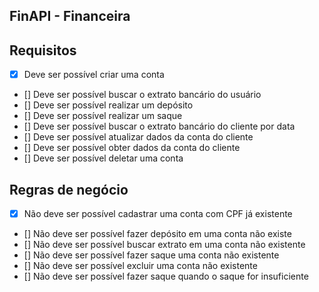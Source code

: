 ## FinAPI - Financeira 

## Requisitos

- [x] Deve ser possível criar uma conta
- [] Deve ser possível buscar o extrato bancário do usuário
- [] Deve ser possível realizar um depósito
- [] Deve ser possível realizar um saque
- [] Deve ser possível buscar o extrato bancário do cliente por data
- [] Deve ser possível atualizar dados da conta do cliente
- [] Deve ser possível obter dados da conta do cliente
- [] Deve ser possível deletar uma conta

## Regras de negócio

- [x] Não deve ser possível cadastrar uma conta com CPF já existente
- [] Não deve ser possível fazer depósito em uma conta não existe
- [] Não deve ser possível buscar extrato em uma conta não existente
- [] Não deve ser possível fazer saque uma conta não existente
- [] Não deve ser possível excluir uma conta não existente
- [] Não deve ser possível fazer saque quando o saque for insuficiente








